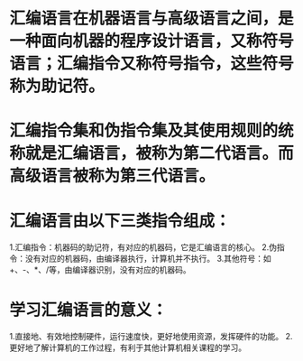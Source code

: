 # **汇编语言在机器语言与高级语言之间，是一种面向机器的程序设计语言，又称符号语言；汇编指令又称符号指令，这些符号称为助记符。**
# **汇编指令集和伪指令集及其使用规则的统称就是汇编语言，被称为第二代语言。而高级语言被称为第三代语言。**
# **汇编语言由以下三类指令组成：**
1.汇编指令：机器码的助记符，有对应的机器码，它是汇编语言的核心。
2.伪指令：没有对应的机器码，由编译器执行，计算机并不执行。
3.其他符号：如+、-、\*、/等，由编译器识别，没有对应的机器码。
# **学习汇编语言的意义：**
1.直接地、有效地控制硬件，运行速度快，更好地使用资源，发挥硬件的功能。
2.更好地了解计算机的工作过程，有利于其他计算机相关课程的学习。
